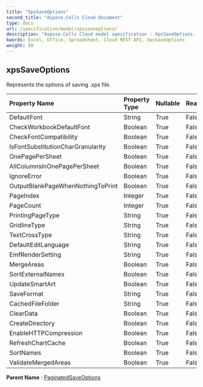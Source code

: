 ```yaml
---
title: "XpsSaveOptions"
second_title: "Aspose.Cells Cloud Document"
type: docs
url: /specification/model/xpssaveoptions/
description: "Aspose.Cells Cloud model specification : XpsSaveOptions. Effortlessly handle Excel and other spreadsheet documents with features like opening, generating, editing, splitting, merging, comparing, and converting."
kwords: Excel, Office, Spreadsheet, Cloud REST API, XpsSaveOptions
weight: 50
---
```


## **xpsSaveOptions**

Represents the options of saving .xps file. 

| Property Name | Property Type | Nullable |  ReadOnly | DefaultValue | Description | 
| :- | :- | :- |:- |  :- | :- |
| DefaultFont | String | True |  False |  |  |  
| CheckWorkbookDefaultFont | Boolean | True |  False |  |  |  
| CheckFontCompatibility | Boolean | True |  False |  |  |  
| IsFontSubstitutionCharGranularity | Boolean | True |  False |  |  |  
| OnePagePerSheet | Boolean | True |  False |  |  |  
| AllColumnsInOnePagePerSheet | Boolean | True |  False |  |  |  
| IgnoreError | Boolean | True |  False |  |  |  
| OutputBlankPageWhenNothingToPrint | Boolean | True |  False |  |  |  
| PageIndex | Integer | True |  False |  |  |  
| PageCount | Integer | True |  False |  |  |  
| PrintingPageType | String | True |  False |  |  |  
| GridlineType | String | True |  False |  |  |  
| TextCrossType | String | True |  False |  |  |  
| DefaultEditLanguage | String | True |  False |  |  |  
| EmfRenderSetting | String | True |  False |  |  |  
| MergeAreas | Boolean | True |  False |  |  |  
| SortExternalNames | Boolean | True |  False |  |  |  
| UpdateSmartArt | Boolean | True |  False |  |  |  
| SaveFormat | String | True |  False |  |  |  
| CachedFileFolder | String | True |  False |  |  |  
| ClearData | Boolean | True |  False |  |  |  
| CreateDirectory | Boolean | True |  False |  |  |  
| EnableHTTPCompression | Boolean | True |  False |  |  |  
| RefreshChartCache | Boolean | True |  False |  |  |  
| SortNames | Boolean | True |  False |  |  |  
| ValidateMergedAreas | Boolean | True |  False |  |  |  

**Parent Name** : [PaginatedSaveOptions](/specification/model/paginatedsaveoptions)

